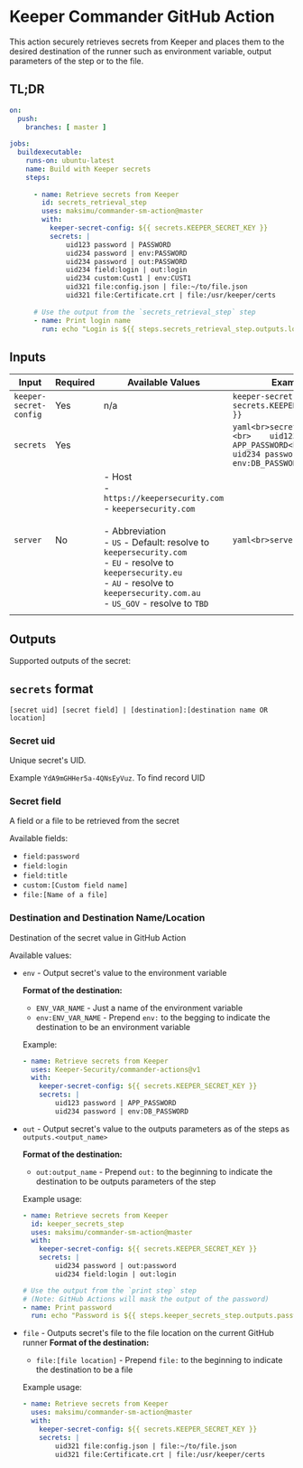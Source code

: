 # Keeper Commander GitHub Action

This action securely retrieves secrets from Keeper and places them to the desired destination of the runner such as 
environment variable, output parameters of the step or to the file.

## TL;DR

```yaml
on: 
  push:
    branches: [ master ]
    
jobs:
  buildexecutable:
    runs-on: ubuntu-latest
    name: Build with Keeper secrets
    steps:
      
      - name: Retrieve secrets from Keeper
        id: secrets_retrieval_step
        uses: maksimu/commander-sm-action@master
        with:
          keeper-secret-config: ${{ secrets.KEEPER_SECRET_KEY }}
          secrets: |
              uid123 password | PASSWORD
              uid234 password | env:PASSWORD
              uid234 password | out:PASSWORD
              uid234 field:login | out:login
              uid234 custom:Cust1 | env:CUST1
              uid321 file:config.json | file:~/to/file.json
              uid321 file:Certificate.crt | file:/usr/keeper/certs
    
      # Use the output from the `secrets_retrieval_step` step
      - name: Print login name
        run: echo "Login is ${{ steps.secrets_retrieval_step.outputs.login }}"
```

## Inputs

| Input                  | Required | Available Values                                                                                                                                                                                                                                                                      | Example                                                                                                                |   |
|------------------------|----------|---------------------------------------------------------------------------------------------------------------------------------------------------------------------------------------------------------------------------------------------------------------------------------------|------------------------------------------------------------------------------------------------------------------------|---|
| `keeper-secret-config` | Yes      | n/a                                                                                                                                                                                                                                                                                   | `keeper-secret-config: ${{ secrets.KEEPER_SECRET_KEY }}`                                            |   |
| `secrets`              | Yes      |                                                                                                                                                                                                                                                                                       | ```yaml<br>secrets: \|<br><br>    uid123 password \| APP_PASSWORD<br><br>    uid234 password \| env:DB_PASSWORD<br>``` |   |
| `server`               | No       | - Host<br>  - `https://keepersecurity.com`<br>  - `keepersecurity.com`<br><br>- Abbreviation<br>  - `US` - Default: resolve to `keepersecurity.com` <br>  - `EU` - resolve to `keepersecurity.eu`<br>  - `AU` - resolve to `keepersecurity.com.au`<br>  - `US_GOV` - resolve to `TBD` | ```yaml<br>server: EU<br>```                                                                                           |   |
|                        |          |                                                                                                                                                                                                                                                                                       |                                                                                                                        |   |
## Outputs

Supported outputs of the secret:



## `secrets` format

`[secret uid] [secret field] | [destination]:[destination name OR location]`

### Secret uid
Unique secret's UID.

Example `YdA9mGHHer5a-4QNsEyVuz`. To find record UID


### Secret field
A field or a file to be retrieved from the secret

Available fields:
- `field:password`
- `field:login`
- `field:title`
- `custom:[Custom field name]`
- `file:[Name of a file]`

### Destination and Destination Name/Location
Destination of the secret value in GitHub Action

Available values:

- `env` - Output secret's value to the environment variable
  
  **Format of the destination:**

  - `ENV_VAR_NAME` - Just a name of the environment variable
  - `env:ENV_VAR_NAME` - Prepend `env:` to the begging to indicate the destination to be an environment variable

  Example:
  
  ```yaml
  - name: Retrieve secrets from Keeper
    uses: Keeper-Security/commander-actions@v1
    with:
      keeper-secret-config: ${{ secrets.KEEPER_SECRET_KEY }}
      secrets: |
          uid123 password | APP_PASSWORD
          uid234 password | env:DB_PASSWORD
  ```

- `out` - Output secret's value to the outputs parameters as of the steps as `outputs.<output_name>`

  **Format of the destination:**
  - `out:output_name` - Prepend `out:` to the beginning to indicate the destination to be outputs parameters of the step
  
  Example usage:
  
  ```yaml
  - name: Retrieve secrets from Keeper
    id: keeper_secrets_step
    uses: maksimu/commander-sm-action@master
    with:
      keeper-secret-config: ${{ secrets.KEEPER_SECRET_KEY }}
      secrets: |
          uid234 password | out:password
          uid234 field:login | out:login
  
  # Use the output from the `print step` step 
  # (Note: GitHub Actions will mask the output of the password)
  - name: Print password
    run: echo "Password is ${{ steps.keeper_secrets_step.outputs.password }}"
  ```

- `file` - Outputs secret's file to the file location on the current GitHub runner
  **Format of the destination:**
  - `file:[file location]` - Prepend `file:` to the beginning to indicate the destination to be a file
  
  Example usage:

  ```yaml
  - name: Retrieve secrets from Keeper
    uses: maksimu/commander-sm-action@master
    with:
      keeper-secret-config: ${{ secrets.KEEPER_SECRET_KEY }}
      secrets: |
          uid321 file:config.json | file:~/to/file.json
          uid321 file:Certificate.crt | file:/usr/keeper/certs
  ```
